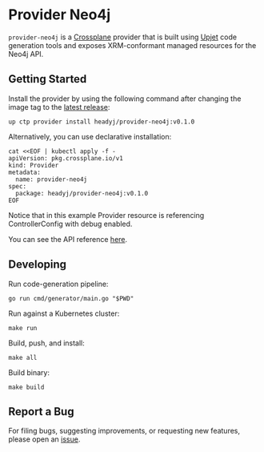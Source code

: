 # Provider Neo4j

`provider-neo4j` is a [Crossplane](https://crossplane.io/) provider that
is built using [Upjet](https://github.com/crossplane/upjet) code
generation tools and exposes XRM-conformant managed resources for the
Neo4j API.

## Getting Started

Install the provider by using the following command after changing the image tag
to the [latest release](https://marketplace.upbound.io/providers/headyj/provider-neo4j):
```
up ctp provider install headyj/provider-neo4j:v0.1.0
```

Alternatively, you can use declarative installation:
```
cat <<EOF | kubectl apply -f -
apiVersion: pkg.crossplane.io/v1
kind: Provider
metadata:
  name: provider-neo4j
spec:
  package: headyj/provider-neo4j:v0.1.0
EOF
```

Notice that in this example Provider resource is referencing ControllerConfig with debug enabled.

You can see the API reference [here](https://doc.crds.dev/github.com/headyj/provider-neo4j).

## Developing

Run code-generation pipeline:
```console
go run cmd/generator/main.go "$PWD"
```

Run against a Kubernetes cluster:

```console
make run
```

Build, push, and install:

```console
make all
```

Build binary:

```console
make build
```

## Report a Bug

For filing bugs, suggesting improvements, or requesting new features, please
open an [issue](https://github.com/headyj/provider-neo4j/issues).
